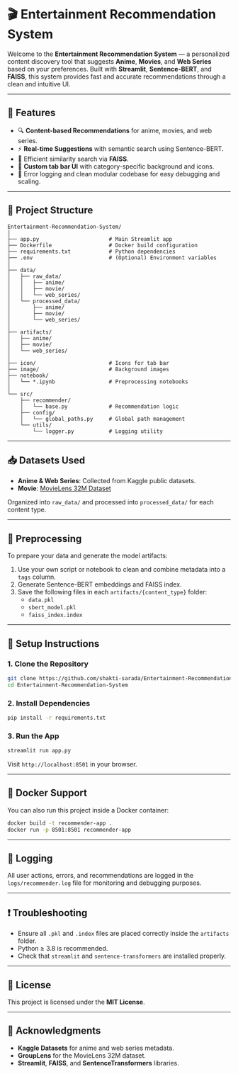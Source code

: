 # 🎬 Entertainment Recommendation System

Welcome to the **Entertainment Recommendation System** — a personalized content discovery tool that suggests **Anime**, **Movies**, and **Web Series** based on your preferences. Built with **Streamlit**, **Sentence-BERT**, and **FAISS**, this system provides fast and accurate recommendations through a clean and intuitive UI.

---

## 🚀 Features

- 🔍 **Content-based Recommendations** for anime, movies, and web series.
- ⚡ **Real-time Suggestions** with semantic search using Sentence-BERT.
- 🧠 Efficient similarity search via **FAISS**.
- 🎨 **Custom tab bar UI** with category-specific background and icons.
- 🧾 Error logging and clean modular codebase for easy debugging and scaling.

---

## 📂 Project Structure

```
Entertainment-Recommendation-System/
│
├── app.py                      # Main Streamlit app
├── Dockerfile                  # Docker build configuration
├── requirements.txt            # Python dependencies
├── .env                        # (Optional) Environment variables
│
├── data/
│   ├── raw_data/
│   │   ├── anime/
│   │   ├── movie/
│   │   └── web_series/
│   └── processed_data/
│       ├── anime/
│       ├── movie/
│       └── web_series/
│
├── artifacts/
│   ├── anime/
│   ├── movie/
│   └── web_series/
│
├── icon/                       # Icons for tab bar
├── image/                      # Background images
├── notebook/
│   └── *.ipynb                 # Preprocessing notebooks
│
└── src/
    ├── recommender/
    │   └── base.py             # Recommendation logic
    ├── config/
    │   └── global_paths.py     # Global path management
    └── utils/
        └── logger.py           # Logging utility
```

---

## 📥 Datasets Used

- **Anime & Web Series**: Collected from Kaggle public datasets.
- **Movie**: [MovieLens 32M Dataset](https://grouplens.org/datasets/movielens/)

Organized into `raw_data/` and processed into `processed_data/` for each content type.

---

## 🧪 Preprocessing

To prepare your data and generate the model artifacts:

1. Use your own script or notebook to clean and combine metadata into a `tags` column.
2. Generate Sentence-BERT embeddings and FAISS index.
3. Save the following files in each `artifacts/{content_type}` folder:
   - `data.pkl`
   - `sbert_model.pkl`
   - `faiss_index.index`

---

## 🔧 Setup Instructions

### 1. Clone the Repository

```bash
git clone https://github.com/shakti-sarada/Entertainment-Recommendation-System.git
cd Entertainment-Recommendation-System
```

### 2. Install Dependencies

```bash
pip install -r requirements.txt
```

### 3. Run the App

```bash
streamlit run app.py
```

Visit `http://localhost:8501` in your browser.

---

## 🐳 Docker Support

You can also run this project inside a Docker container:

```bash
docker build -t recommender-app .
docker run -p 8501:8501 recommender-app
```

---

## 📒 Logging

All user actions, errors, and recommendations are logged in the `logs/recommender.log` file for monitoring and debugging purposes.

---

## ❗ Troubleshooting

- Ensure all `.pkl` and `.index` files are placed correctly inside the `artifacts` folder.
- Python ≥ 3.8 is recommended.
- Check that `streamlit` and `sentence-transformers` are installed properly.

---

## 📄 License

This project is licensed under the **MIT License**.

---

## 🙏 Acknowledgments

- **Kaggle Datasets** for anime and web series metadata.
- **GroupLens** for the MovieLens 32M dataset.
- **Streamlit**, **FAISS**, and **SentenceTransformers** libraries.
